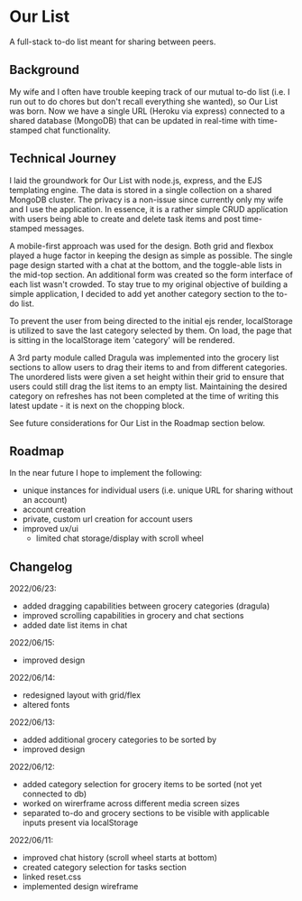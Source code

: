 # Our List

A full-stack to-do list meant for sharing between peers.
## Background

My wife and I often have trouble keeping track of our mutual to-do list 
(i.e. I run out to do chores but don't recall everything she wanted), so Our List was born. Now we have a single URL (Heroku via express) connected to a shared database (MongoDB) that can be updated in real-time with time-stamped chat functionality.
## Technical Journey

I laid the groundwork for Our List with node.js, express, and the EJS templating engine. 
The data is stored in a single collection on a shared MongoDB cluster. The privacy is a non-issue since currently only my wife and I use the application. In essence, it is a rather simple CRUD application with users being able to create and delete task items and post time-stamped messages.

A mobile-first approach was used for the design. Both grid and flexbox played a huge factor in keeping the design as simple as possible. The single page design started with a chat at the bottom, and the toggle-able lists in the mid-top section. An additional form was created so the form interface of each list wasn't crowded. To stay true to my original objective of building a simple application, I decided to add yet another category section to the to-do list. 

To prevent the user from being directed to the initial ejs render, localStorage is utilized to save the last category selected by them. On load, the page that is sitting in the localStorage item 'category' will be rendered.

A 3rd party module called Dragula was implemented into the grocery list sections to allow users to drag their items to and from different categories. The unordered lists were given a set height within their grid to ensure that users could still drag the list items to an empty list. Maintaining the desired category on refreshes has not been completed at the time of writing this latest update - it is next on the chopping block.

See future considerations for Our List in the Roadmap section below.

## Roadmap

In the near future I hope to implement the following:
- unique instances for individual users (i.e. unique URL for sharing without an account)
- account creation
- private, custom url creation for account users
- improved ux/ui
    - limited chat storage/display with scroll wheel

## Changelog

2022/06/23:

- added dragging capabilities between grocery categories (dragula)
- improved scrolling capabilities in grocery and chat sections
- added date list items in chat

2022/06/15:

- improved design

2022/06/14:

- redesigned layout with grid/flex
- altered fonts

2022/06/13:

- added additional grocery categories to be sorted by
- improved design

2022/06/12:

- added category selection for grocery items to be sorted (not yet connected to db)
- worked on wirerframe across different media screen sizes
- separated to-do and grocery sections to be visible with applicable inputs present via localStorage

2022/06/11:

- improved chat history (scroll wheel starts at bottom)
- created category selection for tasks section
- linked reset.css
- implemented design wireframe